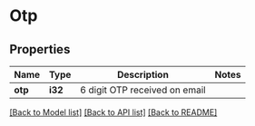 # Otp

## Properties

Name | Type | Description | Notes
------------ | ------------- | ------------- | -------------
**otp** | **i32** | 6 digit OTP received on email | 

[[Back to Model list]](../README.md#documentation-for-models) [[Back to API list]](../README.md#documentation-for-api-endpoints) [[Back to README]](../README.md)



